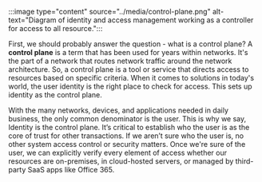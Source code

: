 :::image type="content" source="../media/control-plane.png" alt-text="Diagram of identity and access management working as a controller for access to all resource.":::

First, we should probably answer the question - what is a control plane?  A **control plane** is a term that has been used for years within networks.  It's the part of a network that routes network traffic around the network architecture.  So, a control plane is a tool or service that directs access to resources based on specific criteria.  When it comes to solutions in today's world, the user identity is the right place to check for access.  This sets up identity as the control plane. 

With the many networks, devices, and applications needed in daily business, the only common denominator is the user. This is why we say, Identity is the control plane. It’s critical to establish who the user is as the core of trust for other transactions. If we aren’t sure who the user is, no other system access control or security matters. Once we're sure of the user, we can explicitly verify every element of access whether our resources are on-premises, in cloud-hosted servers, or managed by third-party SaaS apps like Office 365.


